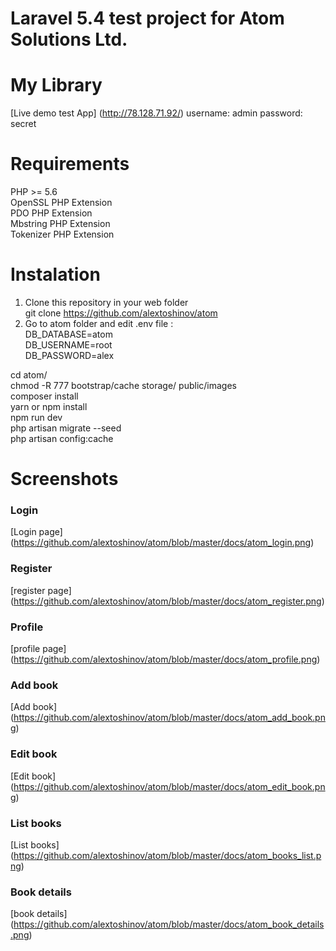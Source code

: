 # Laravel 5.4 test project for Atom Solutions Ltd.
# My Library

[Live demo test App] (http://78.128.71.92/)
username: admin
password: secret

# Requirements
PHP >= 5.6<br/>
OpenSSL PHP Extension<br/>
PDO PHP Extension<br/>
Mbstring PHP Extension<br/>
Tokenizer PHP Extension<br/>

Instalation
===========
1. Clone this repository in your web folder<br/>
git clone https://github.com/alextoshinov/atom<br/>
2. Go to atom folder and edit .env file : <br/>
DB_DATABASE=atom<br/>
DB_USERNAME=root<br/>
DB_PASSWORD=alex<br/>

cd atom/<br/>
chmod -R 777 bootstrap/cache storage/ public/images<br/>
composer install<br/>
yarn or npm install<br/>
npm run dev<br/>
php artisan migrate --seed<br/>
php artisan config:cache<br/>

# Screenshots
### Login
[Login page] (https://github.com/alextoshinov/atom/blob/master/docs/atom_login.png)

### Register
[register page] (https://github.com/alextoshinov/atom/blob/master/docs/atom_register.png)

### Profile
[profile page] (https://github.com/alextoshinov/atom/blob/master/docs/atom_profile.png)

### Add book
[Add book] (https://github.com/alextoshinov/atom/blob/master/docs/atom_add_book.png)

### Edit book
[Edit book] (https://github.com/alextoshinov/atom/blob/master/docs/atom_edit_book.png)

### List books
[List books] (https://github.com/alextoshinov/atom/blob/master/docs/atom_books_list.png)

### Book details
[book details] (https://github.com/alextoshinov/atom/blob/master/docs/atom_book_details.png)
